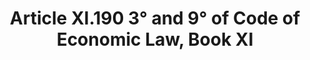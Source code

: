 ---
title: "Article XI.190 3° and 9° of Code of Economic Law, Book XI"
draft: false
exceptions:
- info52b
memberstates:
- BE
score: 3
compensation:
- 
remarks: |
 


link: ""
---